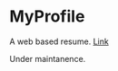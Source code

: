 # MyProfile
A web based resume.
[Link](https://krishna1811.github.io/MyProfile)

Under maintanence.
